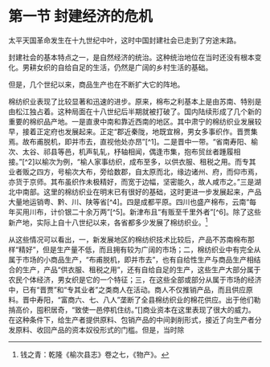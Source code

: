 # 第一节  封建经济的危机

太平天国革命发生在十九世纪中叶，这时中国封建社会已走到了穷途末路。

封建社会的基本特点之一，是自然经济的统治。这种统治地位在当时还没有根本变化。男耕女织的自给自足的生活，仍然是广阔的乡村生活的基础。

但是，几个世纪以来，商品生产也在不断扩大它的阵地。

棉纺织业表现了比较显著和迅速的进步。原来，棉布之利基本上是由苏南、特别是由松江独占着。这种局面在十八世纪后半期就被打破了。国内陆续形成了几个新的重要的棉织品产地。一是直隶中南和靠近西南的地区。其中肃宁的棉纺织业发展较早，接着正定府也发展起来。正定“郡近秦陇，地既宜棉，男女多事织作。晋贾集焉。故布甫脱机，即并市去，直视他处亦昂”[^1]。二是晋中一带。“省南寿阳、榆次、太谷、祁县等邑，机声轧轧，杼轴相闻，偶逢市集，抱布贸丝者踵履相接。”[^2]以榆次为例，“榆人家事纺织，成布至多，以供衣服、租税之用。而专其业者贩之四方，号榆次大布，旁给数郡，自太原而北，缘边诸州、府，而仰市焉，亦货于京师。其布虽织作未极精好，而宽于边幅，坚密能久，故人咸市之。”三是湖北中南部。这里的棉纺织业在明末已有很好的基础，这时更进一步发展起来，产品大量地运销粤、黔、川、陕等省[^4]。四是成都平原。四川也盛产棉布，云南“每年买用川布，计价银二十余万两”[^5]。新津布且“有贩至千里外者”[^6]。除了这些新产地，实际上自十八世纪以来，各省都多少发展了棉纺织业。[^3]

从这些情况可以看出，一，新发展地区的棉纺织技术比较后，产品不苏南棉布那样“精好”，但是生产量不低，而且拥有较为广阔的市场；二，棉纺织业中有完全从属于市场的小商品生产，“布甫脱机，即并市去”，也有自给性生产与商品生产相结合的生产，产品“供衣服、租税之用”，还有自给自足的生产，这些生产大部分属于农民个体经济，男女织是它的一个特征；三，在这些全部或部分从属于市场的经济中，已有“晋贾”和“专其业者”之类商人在活动。商人不仅推销产品，而且供应原料。晋中寿阳，“富商六、七、八人”垄断了全县棉纺织业的棉花供应。出于他们勒掯高价，囤积居奇，“致使一邑停机住纺。”[]商业资本在这里表现了很大的威力。在这种条件下，给生产者提供原料、包销产品的中间剥削形式，接近了向生产者分发原料、收回产品的资本奴役形式的门槛。但是，当时除

[^3]:钱之青：乾隆《榆次县志》卷之七，《物产》。